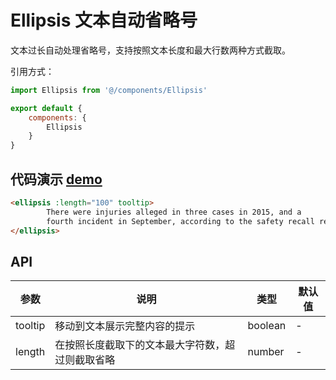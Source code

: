 # Ellipsis 文本自动省略号

文本过长自动处理省略号，支持按照文本长度和最大行数两种方式截取。



引用方式：

```javascript
import Ellipsis from '@/components/Ellipsis'

export default {
    components: {
        Ellipsis
    }
}
```



## 代码演示  [demo](https://snowy.xiaonuo.vip)

```html
<ellipsis :length="100" tooltip>
        There were injuries alleged in three cases in 2015, and a
        fourth incident in September, according to the safety recall report. After meeting with US regulators in October, the firm decided to issue a voluntary recall.
</ellipsis>
```



## API


参数 | 说明 | 类型 | 默认值
----|------|-----|------
tooltip | 移动到文本展示完整内容的提示 | boolean | -
length | 在按照长度截取下的文本最大字符数，超过则截取省略 | number | -
